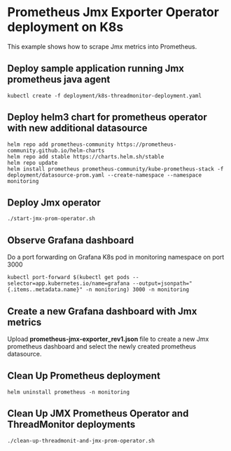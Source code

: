# Prometheus Jmx Exporter Operator deployment on K8s

This example shows how to scrape Jmx metrics into Prometheus.

## Deploy sample application running Jmx prometheus java agent
```console
kubectl create -f deployment/k8s-threadmonitor-deployment.yaml
```

## Deploy helm3 chart for prometheus operator with new additional datasource
```console
helm repo add prometheus-community https://prometheus-community.github.io/helm-charts
helm repo add stable https://charts.helm.sh/stable
helm repo update
helm install prometheus prometheus-community/kube-prometheus-stack -f deployment/datasource-prom.yaml --create-namespace --namespace monitoring
```

## Deploy Jmx operator
```console
./start-jmx-prom-operator.sh
```

## Observe Grafana dashboard

Do a port forwarding on Grafana K8s pod in monitoring namespace on port 3000
```console
kubectl port-forward $(kubectl get pods --selector=app.kubernetes.io/name=grafana --output=jsonpath="{.items..metadata.name}" -n monitoring) 3000 -n monitoring
```

## Create a new Grafana dashboard with Jmx metrics

Upload **prometheus-jmx-exporter_rev1.json** file to create a new Jmx prometheus dashboard and select the newly created prometheus datasource.

## Clean Up Prometheus deployment
```console
helm uninstall prometheus -n monitoring
```

## Clean Up JMX Prometheus Operator and ThreadMonitor deployments
```console
./clean-up-threadmonit-and-jmx-prom-operator.sh
```